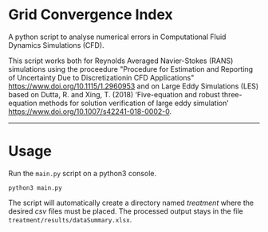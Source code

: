 # Grid Convergence Index
A python script to analyse numerical errors in Computational Fluid Dynamics Simulations (CFD).

This script works both for Reynolds Averaged Navier-Stokes (RANS) simulations using the proceedure "Procedure for Estimation and Reporting of Uncertainty Due to Discretizationin CFD Applications" https://www.doi.org/10.1115/1.2960953
and on Large Eddy Simulations (LES) based on Dutta, R. and Xing, T. (2018) ‘Five-equation and robust three-equation methods for solution verification of large eddy simulation’ https://www.doi.org/10.1007/s42241-018-0002-0.

------------

Usage
============
Run the `main.py` script on a python3 console.

```
python3 main.py
```

The script will automatically create a directory named *treatment* where the desired *csv* files must be placed.
The processed output stays in the file `treatment/results/dataSummary.xlsx`.
